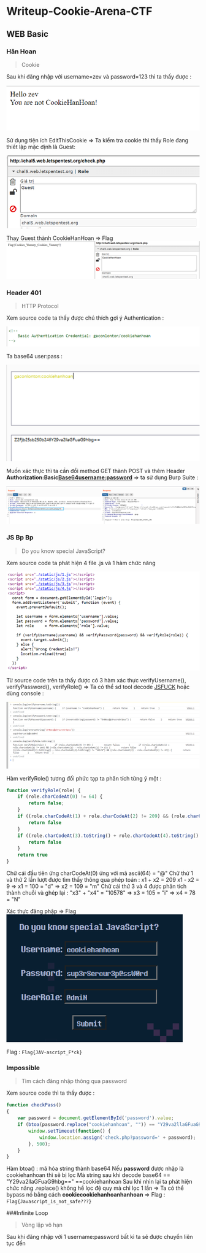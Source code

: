 # Writeup-Cookie-Arena-CTF

## WEB Basic

### Hân Hoan
>Cookie
> 
Sau khi đăng nhập với username=zev và password=123 thì ta thấy được :

![cookie](https://github.com/tinasahara1/Writeup-Cookie-Arena-CTF/blob/bf4779a95f46ac284a97d67a890129d623457bfd/image/cookie1.PNG)

Sử dụng tiện ích EditThisCookie => Ta kiểm tra cookie thì thấy Role đang thiết lập mặc định là Guest:

![cookie](https://github.com/tinasahara1/Writeup-Cookie-Arena-CTF/blob/42fdc78311c5fce5192ac65f3e015fa7123c4303/image/cookie2.PNG)

Thay Guest thành CookieHanHoan => Flag
![cookie](https://github.com/tinasahara1/Writeup-Cookie-Arena-CTF/blob/42fdc78311c5fce5192ac65f3e015fa7123c4303/image/cookie_flag.PNG)

### Header 401 
> HTTP Protocol
> 
Xem source code ta thấy được chú thích gợi ý Authentication :

![header](https://github.com/tinasahara1/Writeup-Cookie-Arena-CTF/blob/06e9a05c6c9970c815c2f43e1d2136e5316bb494/image/h401_1.PNG)

Ta base64 user:pass :

![header](https://github.com/tinasahara1/Writeup-Cookie-Arena-CTF/blob/06e9a05c6c9970c815c2f43e1d2136e5316bb494/image/h401_2.PNG)

Muốn xác thực thì ta cần đổi method GET thành POST và thêm Header **Authorization:Basic<Base64username:password>** => ta sử dụng Burp Suite :

![header](https://github.com/tinasahara1/Writeup-Cookie-Arena-CTF/blob/06e9a05c6c9970c815c2f43e1d2136e5316bb494/image/h401_3_flag.png)

### JS B**p B**p
> Do you know special JavaScript?
> 
Xem source code ta phát hiện 4 file .js và 1 hàm chức năng 

![js](https://github.com/tinasahara1/Writeup-Cookie-Arena-CTF/blob/96a28f7b2e0b76715f0f5fde7e685899b392c1c7/image/jsfuck2.PNG)

Từ source code trên ta thấy được có 3 hàm xác thực verifyUsername(), verifyPassword(), verifyRole() => Ta có thể sd tool decode [JSFUCK](https://enkhee-osiris.github.io/Decoder-JSFuck/) hoặc dùng console :

![js](https://github.com/tinasahara1/Writeup-Cookie-Arena-CTF/blob/96a28f7b2e0b76715f0f5fde7e685899b392c1c7/image/jsfuck3.PNG)

Hàm verifyRole() tương đối phức tạp ta phân tích từng ý một :

```js
function verifyRole(role) {
    if (role.charCodeAt(0) != 64) {
        return false;
    }
    if ((role.charCodeAt(1) + role.charCodeAt(2) != 209) && (role.charCodeAt(2) - role.charCodeAt(1) != 9)) {
        return false
    }
    if ((role.charCodeAt(3).toString() + role.charCodeAt(4).toString() != "10578") && (role.charCodeAt(3) - role.charCodeAt(4) != 27)) {
        return false
    }
    return true
}
```
Chữ cái đầu tiên ứng charCodeAt(0) ứng với mã ascii(64) = "@"
Chữ thứ 1 và thứ 2 lần lượt được tìm thấy thông qua phép toán : 
x1 + x2 = 209 
x1 - x2 = 9
=> x1 = 100 = "d"
=> x2 = 109 = "m"
Chữ cái thứ 3 và 4 được phân tích thành chuỗi và ghép lại :
"x3" + "x4" = "10578"
=> x3 = 105 = "i"
=> x4 = 78 = "N"

Xác thực đăng phập => Flag   
![js](https://github.com/tinasahara1/Writeup-Cookie-Arena-CTF/blob/96a28f7b2e0b76715f0f5fde7e685899b392c1c7/image/jsfuck4.PNG)

Flag : `Flag{JAV-ascript_F*ck}`

### Impossible
> Tìm cách đăng nhập thông qua password
> 
Xem source code thì ta thấy được :
```js
function checkPass()
{
	var password = document.getElementById('password').value;
	if (btoa(password.replace("cookiehanhoan", "")) == "Y29va2llaGFuaG9hbg==") {
		window.setTimeout(function() {
			window.location.assign('check.php?password=' + password);
		}, 500);
	}
}
```
Hàm btoa() : mã hóa string thành base64
Nếu **password** được nhập là cookiehanhoan thì sẽ bị lọc 
Mà string sau khi decode base64 == "Y29va2llaGFuaG9hbg==" ==cookiehanhoan
Sau khi nhìn lại ta phát hiện chức năng .replace() không hề lọc đệ quy mà chỉ lọc 1 lần 
=> Ta có thể bypass nó bằng cách **cookiecookiehanhoanhanhoan**
=> Flag : `Flag{Javascript_is_not_safe???}`

###Infinite Loop
>Vòng lặp vô hạn
>
Sau khi đăng nhập với 1 username:password bất kì ta sẽ được chuyển liên tục đến 
